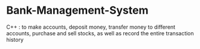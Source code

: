 # Bank-Management-System
C++ : to make accounts, deposit money, transfer money to different accounts, purchase and sell stocks, as well as record the entire transaction history
